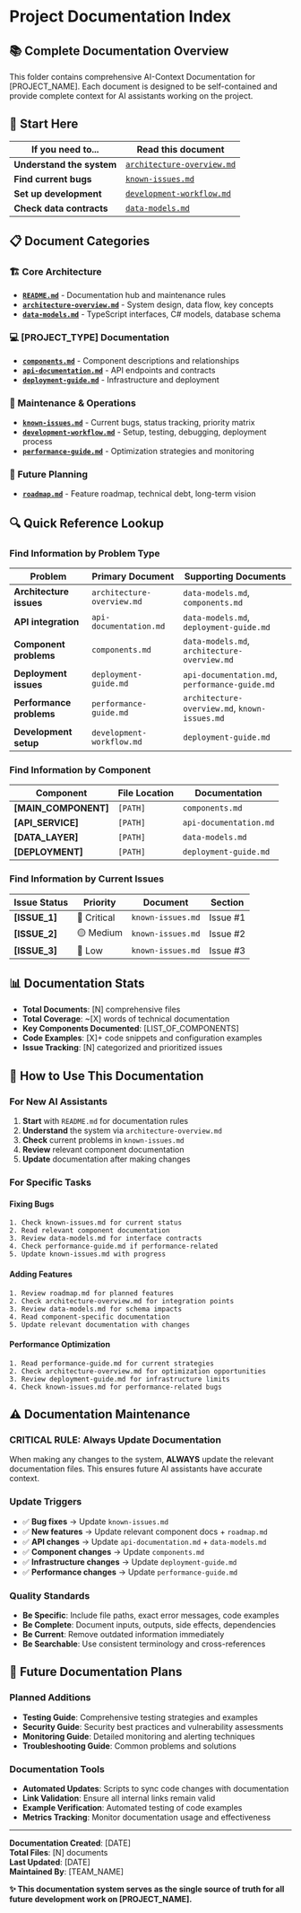# Project Documentation Index

## 📚 **Complete Documentation Overview**

This folder contains comprehensive AI-Context Documentation for [PROJECT_NAME]. Each document is designed to be self-contained and provide complete context for AI assistants working on the project.

## 🎯 **Start Here**

| If you need to... | Read this document |
|-------------------|-------------------|
| **Understand the system** | [`architecture-overview.md`](./architecture-overview.md) |
| **Find current bugs** | [`known-issues.md`](./known-issues.md) |
| **Set up development** | [`development-workflow.md`](./development-workflow.md) |
| **Check data contracts** | [`data-models.md`](./data-models.md) |

## 📋 **Document Categories**

### **🏗️ Core Architecture**
- **[`README.md`](./README.md)** - Documentation hub and maintenance rules
- **[`architecture-overview.md`](./architecture-overview.md)** - System design, data flow, key concepts
- **[`data-models.md`](./data-models.md)** - TypeScript interfaces, C# models, database schema

### **💻 [PROJECT_TYPE] Documentation**
- **[`components.md`](./components.md)** - Component descriptions and relationships
- **[`api-documentation.md`](./api-documentation.md)** - API endpoints and contracts
- **[`deployment-guide.md`](./deployment-guide.md)** - Infrastructure and deployment

### **🚨 Maintenance & Operations**
- **[`known-issues.md`](./known-issues.md)** - Current bugs, status tracking, priority matrix
- **[`development-workflow.md`](./development-workflow.md)** - Setup, testing, debugging, deployment process
- **[`performance-guide.md`](./performance-guide.md)** - Optimization strategies and monitoring

### **🚀 Future Planning**
- **[`roadmap.md`](./roadmap.md)** - Feature roadmap, technical debt, long-term vision

## 🔍 **Quick Reference Lookup**

### **Find Information by Problem Type**

| Problem | Primary Document | Supporting Documents |
|---------|------------------|---------------------|
| **Architecture issues** | `architecture-overview.md` | `data-models.md`, `components.md` |
| **API integration** | `api-documentation.md` | `data-models.md`, `deployment-guide.md` |
| **Component problems** | `components.md` | `data-models.md`, `architecture-overview.md` |
| **Deployment issues** | `deployment-guide.md` | `api-documentation.md`, `performance-guide.md` |
| **Performance problems** | `performance-guide.md` | `architecture-overview.md`, `known-issues.md` |
| **Development setup** | `development-workflow.md` | `deployment-guide.md` |

### **Find Information by Component**

| Component | File Location | Documentation |
|-----------|---------------|---------------|
| **[MAIN_COMPONENT]** | `[PATH]` | `components.md` |
| **[API_SERVICE]** | `[PATH]` | `api-documentation.md` |
| **[DATA_LAYER]** | `[PATH]` | `data-models.md` |
| **[DEPLOYMENT]** | `[PATH]` | `deployment-guide.md` |

### **Find Information by Current Issues**

| Issue Status | Priority | Document | Section |
|--------------|----------|----------|---------|
| **[ISSUE_1]** | 🔴 Critical | `known-issues.md` | Issue #1 |
| **[ISSUE_2]** | 🟡 Medium | `known-issues.md` | Issue #2 |
| **[ISSUE_3]** | 🔵 Low | `known-issues.md` | Issue #3 |

## 📊 **Documentation Stats**

- **Total Documents**: [N] comprehensive files
- **Total Coverage**: ~[X] words of technical documentation
- **Key Components Documented**: [LIST_OF_COMPONENTS]
- **Code Examples**: [X]+ code snippets and configuration examples
- **Issue Tracking**: [N] categorized and prioritized issues

## 🎯 **How to Use This Documentation**

### **For New AI Assistants**
1. **Start** with `README.md` for documentation rules
2. **Understand** the system via `architecture-overview.md`
3. **Check** current problems in `known-issues.md`
4. **Review** relevant component documentation
5. **Update** documentation after making changes

### **For Specific Tasks**

#### **Fixing Bugs**
```
1. Check known-issues.md for current status
2. Read relevant component documentation
3. Review data-models.md for interface contracts
4. Check performance-guide.md if performance-related
5. Update known-issues.md with progress
```

#### **Adding Features**
```
1. Review roadmap.md for planned features
2. Check architecture-overview.md for integration points
3. Review data-models.md for schema impacts
4. Read component-specific documentation
5. Update relevant documentation with changes
```

#### **Performance Optimization**
```
1. Read performance-guide.md for current strategies
2. Check architecture-overview.md for optimization opportunities
3. Review deployment-guide.md for infrastructure limits
4. Check known-issues.md for performance-related bugs
```

## ⚠️ **Documentation Maintenance**

### **CRITICAL RULE**: Always Update Documentation
When making any changes to the system, **ALWAYS** update the relevant documentation files. This ensures future AI assistants have accurate context.

### **Update Triggers**
- ✅ **Bug fixes** → Update `known-issues.md`
- ✅ **New features** → Update relevant component docs + `roadmap.md`
- ✅ **API changes** → Update `api-documentation.md` + `data-models.md`
- ✅ **Component changes** → Update `components.md`
- ✅ **Infrastructure changes** → Update `deployment-guide.md`
- ✅ **Performance changes** → Update `performance-guide.md`

### **Quality Standards**
- **Be Specific**: Include file paths, exact error messages, code examples
- **Be Complete**: Document inputs, outputs, side effects, dependencies  
- **Be Current**: Remove outdated information immediately
- **Be Searchable**: Use consistent terminology and cross-references

## 🔮 **Future Documentation Plans**

### **Planned Additions**
- **Testing Guide**: Comprehensive testing strategies and examples
- **Security Guide**: Security best practices and vulnerability assessments
- **Monitoring Guide**: Detailed monitoring and alerting techniques
- **Troubleshooting Guide**: Common problems and solutions

### **Documentation Tools**
- **Automated Updates**: Scripts to sync code changes with documentation
- **Link Validation**: Ensure all internal links remain valid
- **Example Verification**: Automated testing of code examples
- **Metrics Tracking**: Monitor documentation usage and effectiveness

---

**Documentation Created**: [DATE]  
**Total Files**: [N] documents  
**Last Updated**: [DATE]  
**Maintained By**: [TEAM_NAME]

**✨ This documentation system serves as the single source of truth for all future development work on [PROJECT_NAME].** 